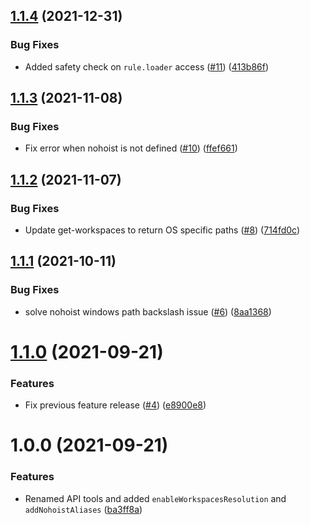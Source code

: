 ## [1.1.4](https://github.com/mmazzarolo/react-native-monorepo-tools/compare/v1.1.3...v1.1.4) (2021-12-31)


### Bug Fixes

* Added safety check on `rule.loader` access ([#11](https://github.com/mmazzarolo/react-native-monorepo-tools/issues/11)) ([413b86f](https://github.com/mmazzarolo/react-native-monorepo-tools/commit/413b86f7d03a0f489b4f6dcac21c5d8bb6172bc1))

## [1.1.3](https://github.com/mmazzarolo/react-native-monorepo-tools/compare/v1.1.2...v1.1.3) (2021-11-08)


### Bug Fixes

* Fix error when nohoist is not defined ([#10](https://github.com/mmazzarolo/react-native-monorepo-tools/issues/10)) ([ffef661](https://github.com/mmazzarolo/react-native-monorepo-tools/commit/ffef6616dc00d57baebca57fc92bb832fdab4178))

## [1.1.2](https://github.com/mmazzarolo/react-native-monorepo-tools/compare/v1.1.1...v1.1.2) (2021-11-07)


### Bug Fixes

* Update get-workspaces to return OS specific paths ([#8](https://github.com/mmazzarolo/react-native-monorepo-tools/issues/8)) ([714fd0c](https://github.com/mmazzarolo/react-native-monorepo-tools/commit/714fd0cd6b7642a9938380212c31d0568855c433))

## [1.1.1](https://github.com/mmazzarolo/react-native-monorepo-tools/compare/v1.1.0...v1.1.1) (2021-10-11)


### Bug Fixes

* solve nohoist windows path backslash issue ([#6](https://github.com/mmazzarolo/react-native-monorepo-tools/issues/6)) ([8aa1368](https://github.com/mmazzarolo/react-native-monorepo-tools/commit/8aa13682cf5b3af67099f25666869e2a00dc00e6))

# [1.1.0](https://github.com/mmazzarolo/react-native-monorepo-tools/compare/v1.0.0...v1.1.0) (2021-09-21)


### Features

* Fix previous feature release ([#4](https://github.com/mmazzarolo/react-native-monorepo-tools/issues/4)) ([e8900e8](https://github.com/mmazzarolo/react-native-monorepo-tools/commit/e8900e8b1d2c25b919909d8d2af7ed446a86f783))

# 1.0.0 (2021-09-21)


### Features

* Renamed API tools and added `enableWorkspacesResolution` and `addNohoistAliases` ([ba3ff8a](https://github.com/mmazzarolo/react-native-monorepo-tools/commit/ba3ff8a7e8a043b7bec4c4a15808de9265829c4e))
